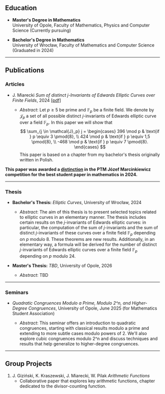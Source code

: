 ## Education

- **Master's Degree in Mathematics**  
  University of Opole, Faculty of Mathematics, Physics and Computer Science (Currently pursuing)

- **Bachelor's Degree in Mathematics**  
  University of Wrocław, Faculty of Mathematics and Computer Science (Graduated in 2024)  

---

## Publications

### Articles

- J. Miarecki *Sum of distinct j-Invariants of Edwards Elliptic Curves over Finite Fields*, 2024 [[pdf]](https://github.com/miarecki/miarecki.github.io/blob/main/papers/Sum_of_distinct_j_Invariants_of_Edwards_Elliptic_Curves_over_Finite_Fields.pdf)

  - *Abstract*: Let $p \ge 5$ be prime and $\mathbb{F}_p$ be a finite field. We denote by $\mathcal{J}_p$ a set of all possible distinct $j$-invariants of Edwards elliptic curve over a field $\mathbb{F}_p$. In this paper we will show that
$$
\sum_{j \in \mathcal{J}_p} j =
\begin{cases}
396 \mod p & \text{if } p \equiv 3 \pmod{8}, \\
424 \mod p & \text{if } p \equiv 1,5 \pmod{8}, \\
-468 \mod p & \text{if } p \equiv 7 \pmod{8}.
\end{cases}
$$
This paper is based on a chapter from my bachelor's thesis originally written in Polish.

**This paper was awarded a [distinction](https://www.ptm.org.pl/kategorie/konkursy/konkursy-studenckie/konkurs-prac-studenckich-z-matematyki-im-jozefa-marcinkiewicz) in the PTM Józef Marcinkiewicz competition for the best student paper in mathematics in 2024.**

---

### Thesis

- **Bachelor's Thesis:** *Elliptic Curves*, University of Wrocław, 2024

  - *Abstract*: The aim of this thesis is to present selected topics related to elliptic curves in an elementary manner. The thesis includes certain results on the $j$-invariants of Edwards elliptic curves: in particular, the computation of the sum of $j$-invariants and the sum of distinct $j$-invariants of these curves over a finite field $\mathbb{F}_p$  depending on $p$ modulo $8$. These theorems are new results. Additionally, in an elementary way, a formula will be derived for the number of distinct $j$-invariants of Edwards elliptic curves over a finite field $\mathbb{F}_p$ depending on $p$ modulo $24$.

- **Master's Thesis:** *TBD*, University of Opole, 2026

  - *Abstract*: TBD
  
---

### Seminars

- *Quadratic Congruences Modulo a Prime, Modulo 2^n, and Higher-Degree Congruences*, University of Opole, June 2025 (for Mathematics Student Association)

  - <em>Abstract</em>: This seminar offers an introduction to quadratic congruences, starting with classical results modulo a prime and extending to more subtle cases modulo powers of 2. We'll also explore cubic congruences modulo 2^n and discuss techniques and results that help generalize to higher-degree congruences.

---


## Group Projects

1. J. Giziński, K. Kraszewski, J. Miarecki, W. Pilak *Arithmetic Functions*  
   - Collaborative paper that explores key arithmetic functions, chapter dedicated to the divisor-counting function.
     

<!-- MathJax Configuration and Script -->
<script>
  MathJax = {
    tex: {
      inlineMath: [['$', '$'], ['\\(', '\\)']],
      displayMath: [['$$', '$$'], ['\\[', '\\]']]
    },
    svg: {
      fontCache: 'global'
    }
  };
</script>
<script type="text/javascript" id="MathJax-script" async
  src="https://cdn.jsdelivr.net/npm/mathjax@3/es5/tex-svg.js">
</script>
